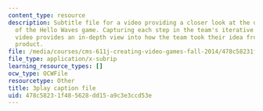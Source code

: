 ```yaml
---
content_type: resource
description: Subtitle file for a video providing a closer look at the development
  of the Hello Waves game. Capturing each step in the team's iterative process, the
  video provides an in-depth view into how the team took their idea from pitch to
  product.
file: /media/courses/cms-611j-creating-video-games-fall-2014/478c58231f485628dd15a9c3e3ccd53e_lxpXowuUdKw.srt
file_type: application/x-subrip
learning_resource_types: []
ocw_type: OCWFile
resourcetype: Other
title: 3play caption file
uid: 478c5823-1f48-5628-dd15-a9c3e3ccd53e
---
```

